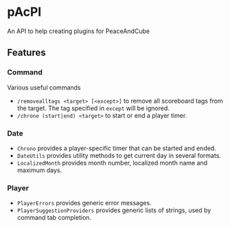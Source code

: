 # pAcPI
An API to help creating plugins for PeaceAndCube

## Features

### Command
Various useful commands
- ``/removealltags <target> [<except>]`` to remove all scoreboard tags from the target. The tag specified in ``except`` will be ignored.
- ``/chrono (start|end) <target>`` to start or end a player timer.

### Date
- ``Chrono`` provides a player-specific timer that can be started and ended.
- ``DateUtils`` provides utility methods to get current day in several formats.
- ``LocalizedMonth`` provides month number, localized month name and maximum days.

### Player
- ``PlayerErrors`` provides generic error messages.
- ``PlayerSuggestionProviders`` provides generic lists of strings, used by command tab completion.
